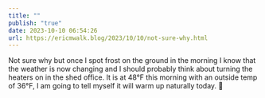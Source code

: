```yaml
---
title: ""
publish: "true"
date: 2023-10-10 06:54:26
url: https://ericmwalk.blog/2023/10/10/not-sure-why.html
---
```

Not sure why but once I spot frost on the ground in the morning I know that the weather is now changing and I should probably think about turning the heaters on in the shed office. It is at 48°F this morning with an outside temp of 36°F, I am going to tell myself it will warm up naturally today. 🥶